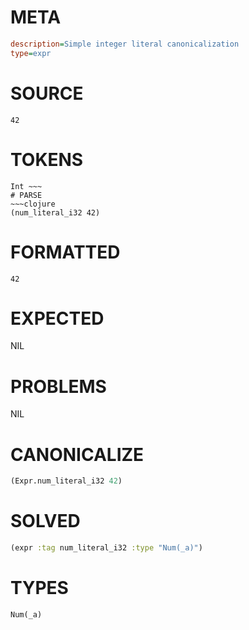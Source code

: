 # META
~~~ini
description=Simple integer literal canonicalization
type=expr
~~~
# SOURCE
~~~roc
42
~~~
# TOKENS
~~~text
Int ~~~
# PARSE
~~~clojure
(num_literal_i32 42)
~~~
# FORMATTED
~~~roc
42
~~~
# EXPECTED
NIL
# PROBLEMS
NIL
# CANONICALIZE
~~~clojure
(Expr.num_literal_i32 42)
~~~
# SOLVED
~~~clojure
(expr :tag num_literal_i32 :type "Num(_a)")
~~~
# TYPES
~~~roc
Num(_a)
~~~
